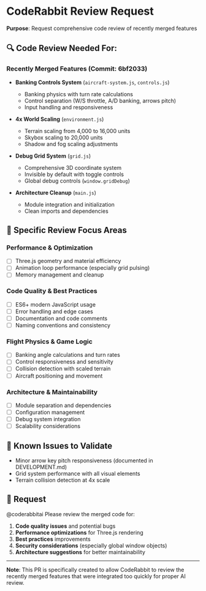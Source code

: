 # CodeRabbit Review Request

**Purpose**: Request comprehensive code review of recently merged features

## 🔍 Code Review Needed For:

### Recently Merged Features (Commit: 6bf2033)
- **Banking Controls System** (`aircraft-system.js`, `controls.js`)
  - Banking physics with turn rate calculations
  - Control separation (W/S throttle, A/D banking, arrows pitch)
  - Input handling and responsiveness

- **4x World Scaling** (`environment.js`)
  - Terrain scaling from 4,000 to 16,000 units
  - Skybox scaling to 20,000 units
  - Shadow and fog scaling adjustments

- **Debug Grid System** (`grid.js`)
  - Comprehensive 3D coordinate system
  - Invisible by default with toggle controls
  - Global debug controls (`window.gridDebug`)

- **Architecture Cleanup** (`main.js`)
  - Module integration and initialization
  - Clean imports and dependencies

## 🎯 Specific Review Focus Areas

### Performance & Optimization
- [ ] Three.js geometry and material efficiency
- [ ] Animation loop performance (especially grid pulsing)
- [ ] Memory management and cleanup

### Code Quality & Best Practices
- [ ] ES6+ modern JavaScript usage
- [ ] Error handling and edge cases
- [ ] Documentation and code comments
- [ ] Naming conventions and consistency

### Flight Physics & Game Logic
- [ ] Banking angle calculations and turn rates
- [ ] Control responsiveness and sensitivity
- [ ] Collision detection with scaled terrain
- [ ] Aircraft positioning and movement

### Architecture & Maintainability
- [ ] Module separation and dependencies
- [ ] Configuration management
- [ ] Debug system integration
- [ ] Scalability considerations

## 🐛 Known Issues to Validate
- Minor arrow key pitch responsiveness (documented in DEVELOPMENT.md)
- Grid system performance with all visual elements
- Terrain collision detection at 4x scale

## 📝 Request
@coderabbitai Please review the merged code for:
1. **Code quality issues** and potential bugs
2. **Performance optimizations** for Three.js rendering
3. **Best practices** improvements
4. **Security considerations** (especially global window objects)
5. **Architecture suggestions** for better maintainability

---
**Note**: This PR is specifically created to allow CodeRabbit to review the recently merged features that were integrated too quickly for proper AI review.
